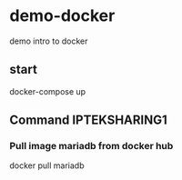 # demo-docker
demo intro to docker

## start
docker-compose up


## Command IPTEKSHARING1

### Pull image mariadb from docker hub
docker pull mariadb
###
